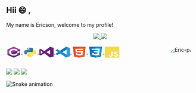## Hii :smile: ,
My name is Ericson, welcome to my profile!
<div align="center">
  <a href="https://github.com/ericsonID">
  <img height="180em" src="https://github-readme-stats.vercel.app/api?username=ericsonID&bg_color=30,000000,0C6DF9&title_color=fff&text_color=fff"&show_icons=true&theme=radical&include_all_commits=true&count_private=true"/>
  <img height="180em" src="https://github-readme-stats.vercel.app/api/top-langs/?username=ericsonID&bg_color=30,000000,0C6DF9&title_color=fff&text_color=fff"/>
  
</div>
<div style="display: inline_block"><br>
  <img align="center" alt="Eric-Csharp" height="30" width="40" src="https://raw.githubusercontent.com/devicons/devicon/master/icons/csharp/csharp-original.svg">  
  <img align="center" alt="Eric-Python" height="30" width="40" src="https://raw.githubusercontent.com/devicons/devicon/master/icons/python/python-original.svg">
  <img align="center" alt="Eric-Visual" height="30" width="40" src="https://github.com/devicons/devicon/blob/master/icons/visualstudio/visualstudio-plain.svg">
  <img align="center" alt="Eric-VS" height="30" width="40" src="https://github.com/devicons/devicon/blob/master/icons/vscode/vscode-original.svg">
  <img align="center" alt="Eric-HTML" height="30" width="40" src="https://raw.githubusercontent.com/devicons/devicon/master/icons/html5/html5-original.svg">
  <img align="center" alt="Eric-CSS" height="30" width="40" src="https://raw.githubusercontent.com/devicons/devicon/master/icons/css3/css3-original.svg">
  <img align="center" alt="Eric-Js" height="30" width="40" src="https://raw.githubusercontent.com/devicons/devicon/master/icons/javascript/javascript-plain.svg">
  <img align="right" alt="Eric-pic" height="150" style="border-radius:50px;" src="https://media4.giphy.com/media/11KzOet1ElBDz2/giphy.gif">
</div>
  
  ##
 
<div> 
 <a href="https://discord.gg/zU2KwdTd" target="_blank"><img src="https://img.shields.io/badge/Discord-7289DA?style=for-the-badge&logo=discord&logoColor=white" target="_blank"></a> 
  <a href = "mailto:ericson.id@gmail.com"><img src="https://img.shields.io/badge/-Gmail-%23333?style=for-the-badge&logo=gmail&logoColor=white" target="_blank"></a>
  <a href="https://www.linkedin.com/in/ericsondelima/" target="_blank"><img src="https://img.shields.io/badge/-LinkedIn-%230077B5?style=for-the-badge&logo=linkedin&logoColor=white" target="_blank"></a> 
 
  ![Snake animation](https://github.com/ericsonID/ericsonID/blob/main/.github/workflows/snake.yml) 
 
</div>
